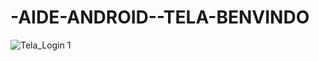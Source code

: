 # -AIDE-ANDROID--TELA-BENVINDO
![Tela_Login 1](https://github.com/finestweber/-AIDE-ANDROID--TELA-BENVINDO/assets/94560053/4c37e55c-5a00-4f41-abbc-a0a342450661)
